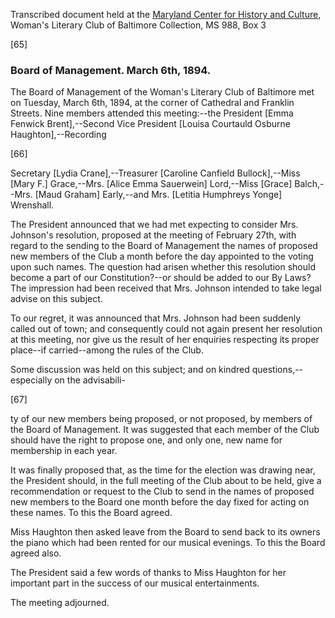 Transcribed document held at the [Maryland Center for History and Culture](http://mdhs.org/), Woman's Literary Club of Baltimore Collection, MS 988, Box 3

[65]

### Board of Management. March 6th, 1894.

The Board of Management of the Woman's Literary Club of Baltimore met on Tuesday, March 6th, 1894, at the corner of Cathedral and Franklin Streets. Nine members attended this meeting:--the President [Emma Fenwick Brent],--Second Vice President [Louisa Courtauld Osburne Haughton],--Recording

[66]

Secretary [Lydia Crane],--Treasurer [Caroline Canfield Bullock],--Miss [Mary F.] Grace,--Mrs. [Alice Emma Sauerwein] Lord,--Miss [Grace] Balch,--Mrs. [Maud Graham] Early,--and Mrs. [Letitia Humphreys Yonge] Wrenshall.

The President announced that we had met expecting to consider Mrs. Johnson's resolution, proposed at the meeting of February 27th, with regard to the sending to the Board of Management the names of proposed new members of the Club a month before the day appointed to the voting upon such names. The question had arisen whether this resolution should become a part of our Constitution?--or should be added to our By Laws? The impression had been received that Mrs. Johnson intended to take legal advise on this subject.

To our regret, it was announced that Mrs. Johnson had been suddenly called out of town; and consequently could not again present her resolution at this meeting, nor give us the result of her enquiries respecting its proper place--if carried--among the rules of the Club.

Some discussion was held on this subject; and on kindred questions,--especially on the advisabili-

[67]

ty of our new members being proposed, or not proposed, by members of the Board of Management. It was suggested that each member of the Club should have the right to propose one, and only one, new name for membership in each year.

It was finally proposed that, as the time for the election was drawing near, the President should, in the full meeting of the Club about to be held, give a recommendation or request to the Club to send in the names of proposed new members to the Board one month before the day fixed for acting on these names. To this the Board agreed.

Miss Haughton then asked leave from the Board to send back to its owners the piano which had been rented for our musical evenings. To this the Board agreed also.

The President said a few words of thanks to Miss Haughton for her important part in the success of our musical entertainments.

The meeting adjourned.